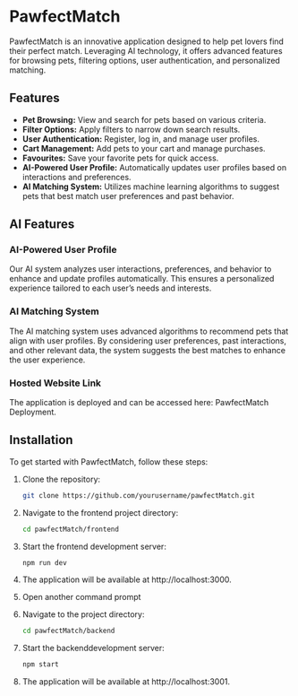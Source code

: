 # PawfectMatch

PawfectMatch is an innovative application designed to help pet lovers find their perfect match. Leveraging AI technology, it offers advanced features for browsing pets, filtering options, user authentication, and personalized matching.

## Features

- **Pet Browsing:** View and search for pets based on various criteria.
- **Filter Options:** Apply filters to narrow down search results.
- **User Authentication:** Register, log in, and manage user profiles.
- **Cart Management:** Add pets to your cart and manage purchases.
- **Favourites:** Save your favorite pets for quick access.
- **AI-Powered User Profile:** Automatically updates user profiles based on interactions and preferences.
- **AI Matching System:** Utilizes machine learning algorithms to suggest pets that best match user preferences and past behavior.

## AI Features

### AI-Powered User Profile

Our AI system analyzes user interactions, preferences, and behavior to enhance and update profiles automatically. This ensures a personalized experience tailored to each user’s needs and interests.

### AI Matching System

The AI matching system uses advanced algorithms to recommend pets that align with user profiles. By considering user preferences, past interactions, and other relevant data, the system suggests the best matches to enhance the user experience.

### Hosted Website Link

The application is deployed and can be accessed here: PawfectMatch Deployment.

## Installation

To get started with PawfectMatch, follow these steps:

1. Clone the repository:

   ```bash
   git clone https://github.com/yourusername/pawfectMatch.git

2. Navigate to the frontend project directory:

    ```bash
    cd pawfectMatch/frontend

3. Start the frontend development server:

    ```bash
    npm run dev
    
4. The application will be available at http://localhost:3000.

5. Open another command prompt

6. Navigate to the project directory:

    ```bash
    cd pawfectMatch/backend

7. Start the backenddevelopment server:

    ```bash
    npm start
    
4. The application will be available at http://localhost:3001.
